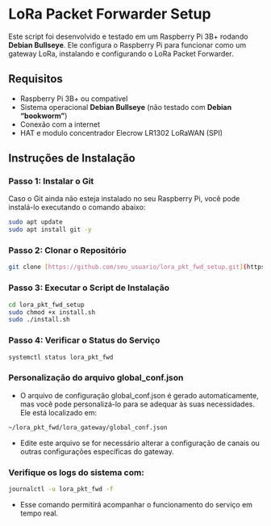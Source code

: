 # LoRa Packet Forwarder Setup

Este script foi desenvolvido e testado em um Raspberry Pi 3B+ rodando **Debian Bullseye**. Ele configura o Raspberry Pi para funcionar como um gateway LoRa, instalando e configurando o LoRa Packet Forwarder.

## Requisitos

- Raspberry Pi 3B+ ou compativel
- Sistema operacional **Debian Bullseye** (não testado com **Debian “bookworm”**)
- Conexão com a internet
- HAT e modulo concentrador Elecrow LR1302 LoRaWAN (SPI)

## Instruções de Instalação

### Passo 1: Instalar o Git

Caso o Git ainda não esteja instalado no seu Raspberry Pi, você pode instalá-lo executando o comando abaixo:

```bash
sudo apt update
sudo apt install git -y
```

### Passo 2: Clonar o Repositório

```bash
git clone [https://github.com/seu_usuario/lora_pkt_fwd_setup.git](https://github.com/cesarvasco2/gateway-lora-sx1302.git)
```
### Passo 3: Executar o Script de Instalação

```bash
cd lora_pkt_fwd_setup
sudo chmod +x install.sh
sudo ./install.sh
```

### Passo 4: Verificar o Status do Serviço

```bash
systemctl status lora_pkt_fwd
```
### Personalização do arquivo global_conf.json
- O arquivo de configuração global_conf.json é gerado automaticamente, mas você pode personalizá-lo para se adequar às suas necessidades. Ele está localizado em:

```bash
~/lora_pkt_fwd/lora_gateway/global_conf.json
```
- Edite este arquivo se for necessário alterar a configuração de canais ou outras configurações específicas do gateway.

### Verifique os logs do sistema com:

```bash
journalctl -u lora_pkt_fwd -f
```

- Esse comando permitirá acompanhar o funcionamento do serviço em tempo real.


